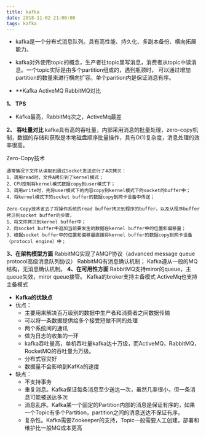 ```yaml
---
title: kafka
date: 2018-11-02 21:00:00
tags: kafka
---
```

- kafka是一个分布式消息队列。具有高性能、持久化、多副本备份、横向拓展能力。
- kafka对外使用topic的概念，生产者往topic里写消息，消费者从topic中读消息。一个topic实际是由多个partition组成的，遇到瓶颈时，
可以通过增加partition的数量来进行横向扩容。单个parition内是保证消息有序。

- **Kafka ActiveMQ RabbitMQ对比

**1、 TPS**
- Kafka最高，RabbitMq次之，ActiveMq最差

**2、 吞吐量对比**
kafka具有高的吞吐量，内部采用消息的批量处理，zero-copy机制，数据的存储和获取是本地磁盘顺序批量操作，具有O(1)复杂度，消息处理的效率很高。

Zero-Copy技术
```
通常情况下文件从读取到通过Socket发送进行了4次拷贝：
1、调用read时，文件A拷贝到了kernel模式；
2、CPU控制将kernel模式数据copy到user模式下；
3、调用write时，先将user模式下的内容copy到kernel模式下的socket的buffer中；
4、将kernel模式下的socket buffer的数据copy到网卡设备中传送；

Zero-Copy技术省去了将操作系统的read buffer拷贝到程序的buffer，以及从程序buffer拷贝到socket buffer的步骤，
1、将文件拷贝到kernel buffer中；
2、向socket buffer中追加当前要发生的数据在kernel buffer中的位置和偏移量；
3、根据socket buffer中的位置和偏移量直接将kernel buffer的数据copy到网卡设备（protocol engine）中；
```
**3、在架构模型方面**
RabbitMQ实现了AMQP协议（advanced message queue protocol高级消息队列协议）
RabbitMQ有消息确认机制；
Kafka遵从一般的MQ结构，无消息确认机制。
**4、在可用性方面**
RabbitMQ支持miror的queue，主queue失效，miror queue接管。
Kafka的broker支持主备模式
ActiveMq也支持主备模式

- **Kafka的优缺点**
- 优点：
    + 主要用来解决百万级别的数据中生产者和消费者之间数据传输
    + 可以将一条数据提供给多个接受短做不同的处理
    + 两个系统间的通讯
    + 做为日志的收集的一环
    + kafka吞吐量高，单机吞吐量kafka达十万级，而ActiveMQ，RabbitMQ，RocketMQ的吞吐量为万级。
    + 分布式容灾好
    + 数据量不会影响到KafKa的速度
- 缺点：
    + 不支持事务
    + 重复消息。Kafka保证每条消息至少送达一次，虽然几率很小，但一条消息可能被送达多次
    + 消息乱序。Kafka某一个固定的Partition内部的消息是保证有序的，如果一个Topic有多个Partition，partition之间的消息送达不保证有序。
    + 复杂性。Kafka需要Zookeeper的支持，Topic一般需要人工创建，部署和维护比一般MQ成本更高

